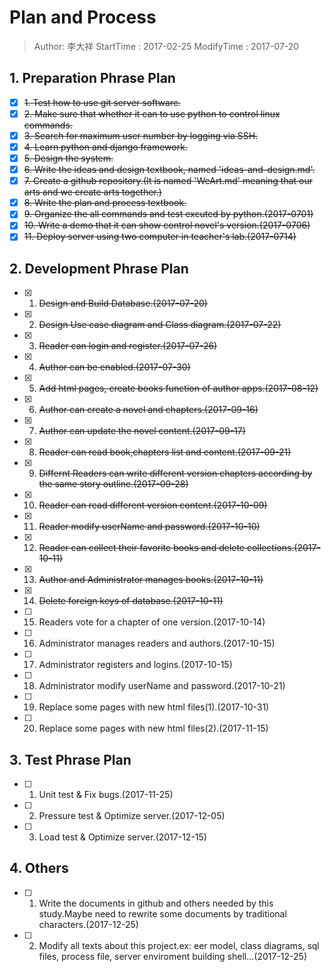 # Plan and Process
> Author: 李大祥
StartTime : 2017-02-25
ModifyTime :  2017-07-20

## 1. Preparation Phrase Plan
+ [x] ~~1. Test how to use git server software.~~
+ [x] ~~2. Make sure that whether it can to use python to control linux commands.~~
+ [x] ~~3. Search for maximum user number by logging via SSH.~~
+ [x] ~~4. Learn python and django framework.~~
+ [x] ~~5. Design the system.~~
+ [x] ~~6. Write the ideas and design textbook, named 'ideas-and-design.md'.~~
+ [x] ~~7. Create a github repository.(It is named 'WeArt.md' meaning that our arts and we create arts together.)~~
+ [x] ~~8. Write the plan and process textbook.~~
+ [x] ~~9. Organize the all commands and test excuted by python.(2017-0701)~~
+ [x] ~~10. Write a demo that it can show control novel's version.(2017-0706)~~
+ [x] ~~11. Deploy server using two computer in teacher's lab.(2017-0714)~~

## 2. Development Phrase Plan
+ [x] 1. ~~Design and Build Database.(2017-07-20)~~
+ [x] 2. ~~Design Use case diagram and Class diagram.(2017-07-22)~~
+ [x] 3. ~~Reader can login and register.(2017-07-26)~~
+ [x] 4. ~~Author can be enabled.(2017-07-30)~~
+ [x] 5. ~~Add html pages, create books function of author apps.(2017-08-12)~~
+ [x] 6. ~~Author can create a novel and chapters.(2017-09-16)~~
+ [x] 7. ~~Author can update the novel content.(2017-09-17)~~
+ [x] 8. ~~Reader can read book,chapters list and content.(2017-09-21)~~
+ [x] 9. ~~Differnt Readers can write different version chapters according by the same story outline.(2017-09-28)~~
+ [x] 10. ~~Reader can read different version content.(2017-10-09)~~
+ [x] 11. ~~Reader modify userName and password.(2017-10-10)~~
+ [x] 12. ~~Reader can collect their favorite books and delete collections.(2017-10-11)~~
+ [x] 13. ~~Author and Administrator manages books.(2017-10-11)~~
+ [x] 14. ~~Delete foreign keys of database.(2017-10-11)~~                
+ [ ] 15. Readers vote for a chapter of one version.(2017-10-14)                
+ [ ] 16. Administrator manages readers and authors.(2017-10-15)      
+ [ ] 17. Administrator registers and logins.(2017-10-15)          
+ [ ] 18. Administrator modify userName and password.(2017-10-21)     
+ [ ] 19. Replace some pages with new html files(1).(2017-10-31)       
+ [ ] 20. Replace some pages with new html files(2).(2017-11-15)

## 3. Test Phrase Plan
+ [ ] 1. Unit test & Fix bugs.(2017-11-25)
+ [ ] 2. Pressure test & Optimize server.(2017-12-05)
+ [ ] 3. Load test & Optimize server.(2017-12-15)

## 4. Others
+ [ ] 1. Write the documents in github and others needed by this study.Maybe need to rewrite some documents by traditional characters.(2017-12-25)
+ [ ] 2. Modify all texts about this project.ex: eer model, class diagrams, sql files, process file, server enviroment building shell...(2017-12-25)
